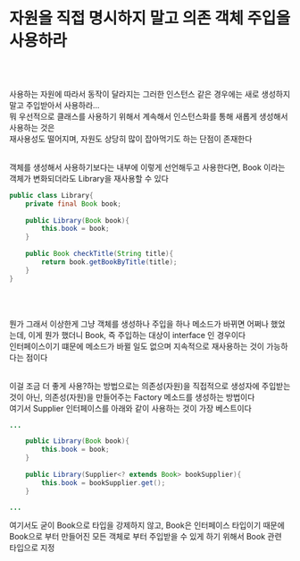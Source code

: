 # 자원을 직접 명시하지 말고 의존 객체 주입을 사용하라
<br><br>

사용하는 자원에 따라서 동작이 달라지는 그러한 인스턴스 같은 경우에는 새로 생성하지말고 주입받아서 사용하라... <br>
뭐 우선적으로 클래스를 사용하기 위해서 계속해서 인스턴스화를 통해 새롭게 생성해서 사용하는 것은 <br>
재사용성도 떨어지며, 자원도 상당히 많이 잡아먹기도 하는 단점이 존재한다 <br>
<br>

객체를 생성해서 사용하기보다는 내부에 이렇게 선언해두고 사용한다면, Book 이라는 객체가 변화되더라도 Library을 재사용할 수 있다 <br>
```java
public class Library{
    private final Book book;
    
    public Library(Book book){
        this.book = book;
    }
    
    public Book checkTitle(String title){
        return book.getBookByTitle(title);
    }
}
```
<br><br>

뭔가 그래서 이상한게 그냥 객체를 생성하나 주입을 하나 메소드가 바뀌면 어쩌나 했었는데, 이게 뭔가 했더니 Book, 즉 주입하는 대상이 interface 인 경우이다 <br>
인터페이스이기 떄문에 메소드가 바뀔 일도 없으며 지속적으로 재사용하는 것이 가능하다는 점이다 <br>
<br>

이걸 조금 더 좋게 사용?하는 방법으로는 의존성(자원)을 직접적으로 생성자에 주입받는 것이 아닌, 의존성(자원)을 만들어주는 Factory 메소드를 생성하는 방법이다 <br>
여기서 Supplier 인터페이스를 아래와 같이 사용하는 것이 가장 베스트이다 <br>
```java
...

    public Library(Book book){
        this.book = book;
    }
    
    public Library(Supplier<? extends Book> bookSupplier){
        this.book = bookSupplier.get();
    }

...
```
여기서도 굳이 Book으로 타입을 강제하지 않고, Book은 인터페이스 타입이기 때문에 Book으로 부터 만들어진 모든 객체로 부터 주입받을 수 있게 하기 위해서 Book 관련 타입으로 지정 <br>
<br>

